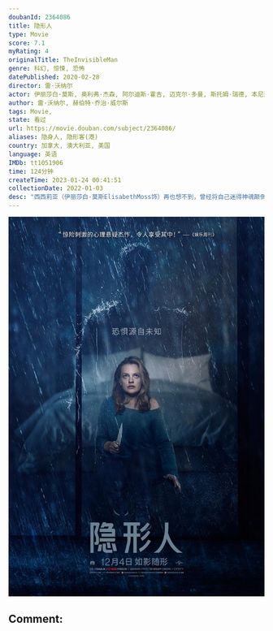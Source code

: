 ```yaml
---
doubanId: 2364086
title: 隐形人
type: Movie
score: 7.1
myRating: 4
originalTitle: TheInvisibleMan
genre: 科幻, 惊悚, 恐怖
datePublished: 2020-02-28
director: 雷·沃纳尔
actor: 伊丽莎白·莫斯, 奥利弗·杰森, 阿尔迪斯·霍吉, 迈克尔·多曼, 斯托姆·瑞德, 本尼迪克·哈迪, 哈丽特·戴尔, 瑞妮·林, 布莱恩·米根, 薇薇安·格里尔, 尼古拉斯·霍普, 克利夫·威廉姆斯, 萨姆·史密斯, 扎拉·迈克尔斯, 纳许·埃哲顿, 安东尼·布兰登·黄, 阿玛莉·沃德, 迈克尔·诺特
author: 雷·沃纳尔, 赫伯特·乔治·威尔斯
tags: Movie, 
state: 看过
url: https://movie.douban.com/subject/2364086/
aliases: 隐身人, 隐形客(港)
country: 加拿大, 澳大利亚, 美国
language: 英语
IMDb: tt1051906
time: 124分钟
createTime: 2023-01-24 00:41:51
collectionDate: 2022-01-03
desc: "西西莉亚（伊丽莎白·莫斯ElisabethMoss饰）再也想不到，曾经将自己迷得神魂颠倒的英俊男人阿德里安（奥利弗·杰森-科恩OliverJackson-Cohen饰），如今会成为噩梦的始..."
---
```


![image](assets/p2624945594.jpg)

Comment: 
---

